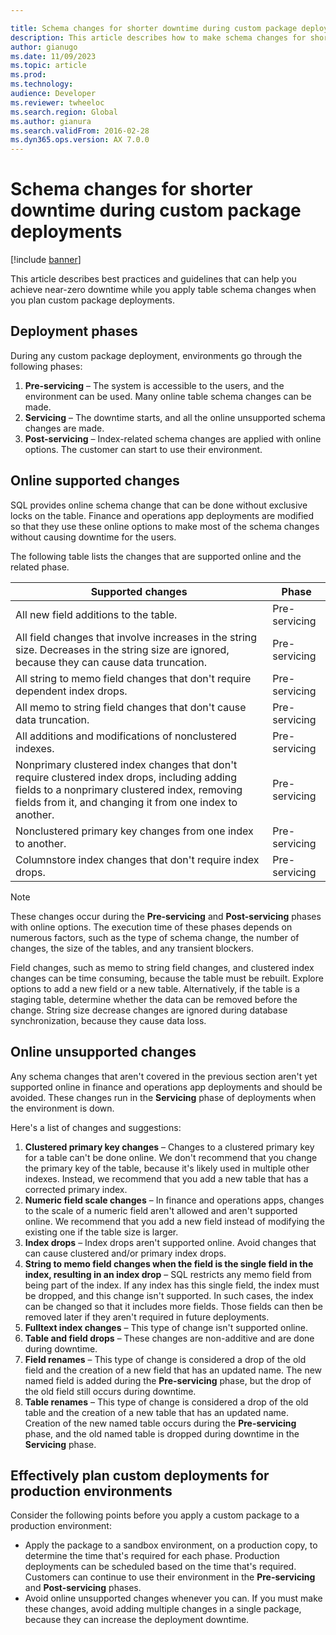 ```yaml
---

title: Schema changes for shorter downtime during custom package deployments
description: This article describes how to make schema changes for shorter downtime when you deploy custom packages.
author: gianugo
ms.date: 11/09/2023
ms.topic: article
ms.prod: 
ms.technology: 
audience: Developer
ms.reviewer: twheeloc
ms.search.region: Global
ms.author: gianura
ms.search.validFrom: 2016-02-28
ms.dyn365.ops.version: AX 7.0.0
---
```


# Schema changes for shorter downtime during custom package deployments

[!include [banner](../includes/banner.md)]

This article describes best practices and guidelines that can help you achieve near-zero downtime while you apply table schema changes when you plan custom package deployments.

## Deployment phases

During any custom package deployment, environments go through the following phases:

1. **Pre-servicing** – The system is accessible to the users, and the environment can be used. Many online table schema changes can be made.
2. **Servicing** – The downtime starts, and all the online unsupported schema changes are made.
3. **Post-servicing** – Index-related schema changes are applied with online options. The customer can start to use their environment.

## Online supported changes

SQL provides online schema change that can be done without exclusive locks on the table. Finance and operations app deployments are modified so that they use these online options to make most of the schema changes without causing downtime for the users.

The following table lists the changes that are supported online and the related phase.

| Supported changes | Phase |
|------------|-----------|
| All new field additions to the table. | Pre-servicing |
| All field changes that involve increases in the string size. Decreases in the string size are ignored, because they can cause data truncation. | Pre-servicing |
| All string to memo field changes that don't require dependent index drops. | Pre-servicing |
| All memo to string field changes that don't cause data truncation. | Pre-servicing |
| All additions and modifications of nonclustered indexes. | Pre-servicing |
| Nonprimary clustered index changes that don't require clustered index drops, including adding fields to a nonprimary clustered index, removing fields from it, and changing it from one index to another. | Pre-servicing |
| Nonclustered primary key changes from one index to another. | Pre-servicing |
| Columnstore index changes that don't require index drops. | Pre-servicing |

> [!NOTE]
> These changes occur during the **Pre-servicing** and **Post-servicing** phases with online options. The execution time of these phases depends on numerous factors, such as the type of schema change, the number of changes, the size of the tables, and any transient blockers.
>
> Field changes, such as memo to string field changes, and clustered index changes can be time consuming, because the table must be rebuilt. Explore options to add a new field or a new table. Alternatively, if the table is a staging table, determine whether the data can be removed before the change. String size decrease changes are ignored during database synchronization, because they cause data loss.

## Online unsupported changes

Any schema changes that aren't covered in the previous section aren't yet supported online in finance and operations app deployments and should be avoided. These changes run in the **Servicing** phase of deployments when the environment is down.

Here's a list of changes and suggestions:

1. **Clustered primary key changes** – Changes to a clustered primary key for a table can't be done online. We don't recommend that you change the primary key of the table, because it's likely used in multiple other indexes. Instead, we recommend that you add a new table that has a corrected primary index.
2. **Numeric field scale changes** – In finance and operations apps, changes to the scale of a numeric field aren't allowed and aren't supported online. We recommend that you add a new field instead of modifying the existing one if the table size is larger.
3. **Index drops** – Index drops aren't supported online. Avoid changes that can cause clustered and/or primary index drops.
4. **String to memo field changes when the field is the single field in the index, resulting in an index drop** – SQL restricts any memo field from being part of the index. If any index has this single field, the index must be dropped, and this change isn't supported. In such cases, the index can be changed so that it includes more fields. Those fields can then be removed later if they aren't required in future deployments.
5. **Fulltext index changes** – This type of change isn't supported online.
6. **Table and field drops** – These changes are non-additive and are done during downtime.
7. **Field renames** – This type of change is considered a drop of the old field and the creation of a new field that has an updated name. The new named field is added during the **Pre-servicing** phase, but the drop of the old field still occurs during downtime.
8. **Table renames** – This type of change is considered a drop of the old table and the creation of a new table that has an updated name. Creation of the new named table occurs during the **Pre-servicing** phase, and the old named table is dropped during downtime in the **Servicing** phase.

## Effectively plan custom deployments for production environments

Consider the following points before you apply a custom package to a production environment:

- Apply the package to a sandbox environment, on a production copy, to determine the time that's required for each phase. Production deployments can be scheduled based on the time that's required. Customers can continue to use their environment in the **Pre-servicing** and **Post-servicing** phases.
- Avoid online unsupported changes whenever you can. If you must make these changes, avoid adding multiple changes in a single package, because they can increase the deployment downtime.
